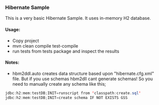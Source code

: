 ### Hibernate Sample

This is a very basic Hibernate Sample. It uses in-memory H2 database.

#### Usage:
- Copy project
- mvn clean compile test-compile
- run tests from tests package and inspect the results

#### Notes:

- hbm2ddl.auto creates data structure based upon "hibernate.cfg.xml" file. But if you use schemas hbm2dll cant generate schemas! So you need to manually create any schema like this;

```java
jdbc:h2:mem:testDB;INIT=runscript from 'classpath:create.sql'
jdbc:h2:mem:testDB;INIT=create schema IF NOT EXISTS GSS
```

